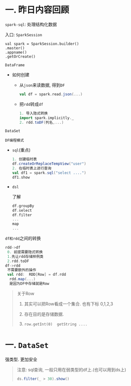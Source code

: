 # 一. 昨日内容回顾

`spark-sql`: 处理结构化数据

入口: `SparkSession`

```
val spark = SparkSession.builder()
.master()
.appname()
.getOrCreate()
```

`DataFrame`

- 如何创建

  - 从`json`来读数据, 得到`DF`

    ```scala
    val df = spark.read.json(...)
    ```

  - 把`rdd`转成`df`

    ```scala
    1. 导入隐式转换
    import spark.implicitly._
    2. rdd.toDF(列名,...)
    ```

`DataSet`

`DF编程模式`

- `sql`(重点)

  ```scala
  1. 创建临时表
  df.createOrReplaceTempView("user")
  2. 在临时表上进行查询
  val df1 = spark.sql("select ....")
  df1.show
  ```

- `dsl`

  了解

  ```scala
  df.groupBy
  df.select
  df.filter
  ...
  map
  ...
  ```

`df和rdd`之间的转换

```scala
rdd->df
 0. 前提需要隐式转换
 1.先让rdd存储样例类
 2.rdd.toDF
df->rdd
 不需要额外的操作
 val rdd:  RDD[Row] = df.rdd
  rdd.map(...)
  是因为DF中存储就是Row
```

> 关于Row
>
> 1. 其实可以把Row看成一个集合.  也有下标 0,1,2,3
>
> 2. 存在目的是存储数据. 
>
> 3. `row.getInt(0)  getString ....`
>
>    

# 一. `DataSet`

强类型. 更加安全

> 注意: sql查询, 一般只用在弱类型的df上.(也可以用到ds上)
>
> ```scala
> ds.filter(_ > 30).show()
> ```
>
> 


